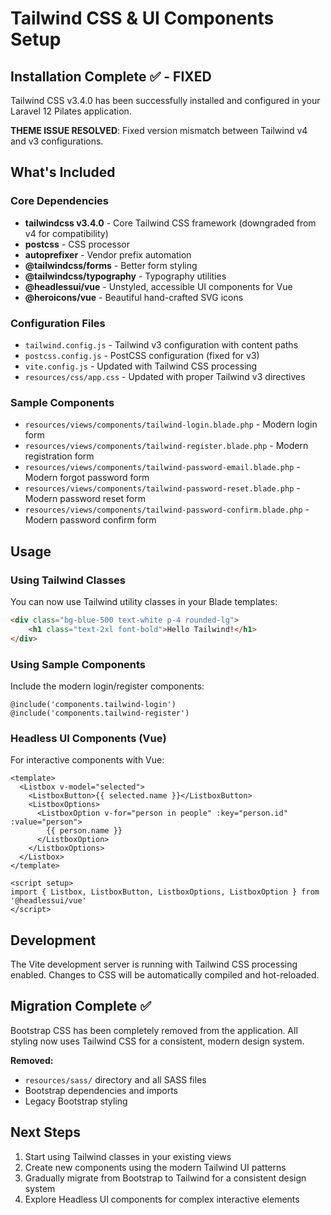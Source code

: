 # Tailwind CSS & UI Components Setup

## Installation Complete ✅ - FIXED

Tailwind CSS v3.4.0 has been successfully installed and configured in your Laravel 12 Pilates application.

**THEME ISSUE RESOLVED**: Fixed version mismatch between Tailwind v4 and v3 configurations.

## What's Included

### Core Dependencies
- **tailwindcss v3.4.0** - Core Tailwind CSS framework (downgraded from v4 for compatibility)
- **postcss** - CSS processor
- **autoprefixer** - Vendor prefix automation
- **@tailwindcss/forms** - Better form styling
- **@tailwindcss/typography** - Typography utilities
- **@headlessui/vue** - Unstyled, accessible UI components for Vue
- **@heroicons/vue** - Beautiful hand-crafted SVG icons

### Configuration Files
- `tailwind.config.js` - Tailwind v3 configuration with content paths
- `postcss.config.js` - PostCSS configuration (fixed for v3)
- `vite.config.js` - Updated with Tailwind CSS processing
- `resources/css/app.css` - Updated with proper Tailwind v3 directives

### Sample Components
- `resources/views/components/tailwind-login.blade.php` - Modern login form
- `resources/views/components/tailwind-register.blade.php` - Modern registration form
- `resources/views/components/tailwind-password-email.blade.php` - Modern forgot password form
- `resources/views/components/tailwind-password-reset.blade.php` - Modern password reset form
- `resources/views/components/tailwind-password-confirm.blade.php` - Modern password confirm form

## Usage

### Using Tailwind Classes
You can now use Tailwind utility classes in your Blade templates:

```html
<div class="bg-blue-500 text-white p-4 rounded-lg">
    <h1 class="text-2xl font-bold">Hello Tailwind!</h1>
</div>
```

### Using Sample Components
Include the modern login/register components:

```blade
@include('components.tailwind-login')
@include('components.tailwind-register')
```

### Headless UI Components (Vue)
For interactive components with Vue:

```vue
<template>
  <Listbox v-model="selected">
    <ListboxButton>{{ selected.name }}</ListboxButton>
    <ListboxOptions>
      <ListboxOption v-for="person in people" :key="person.id" :value="person">
        {{ person.name }}
      </ListboxOption>
    </ListboxOptions>
  </Listbox>
</template>

<script setup>
import { Listbox, ListboxButton, ListboxOptions, ListboxOption } from '@headlessui/vue'
</script>
```

## Development

The Vite development server is running with Tailwind CSS processing enabled. Changes to CSS will be automatically compiled and hot-reloaded.

## Migration Complete ✅

Bootstrap CSS has been completely removed from the application. All styling now uses Tailwind CSS for a consistent, modern design system.

**Removed:**
- `resources/sass/` directory and all SASS files
- Bootstrap dependencies and imports
- Legacy Bootstrap styling

## Next Steps

1. Start using Tailwind classes in your existing views
2. Create new components using the modern Tailwind UI patterns
3. Gradually migrate from Bootstrap to Tailwind for a consistent design system
4. Explore Headless UI components for complex interactive elements
